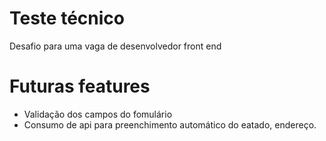 # Teste técnico

Desafio para uma vaga de desenvolvedor front end

# Futuras features
- Validação dos campos do fomulário
- Consumo de api para preenchimento automático do eatado, endereço. 
